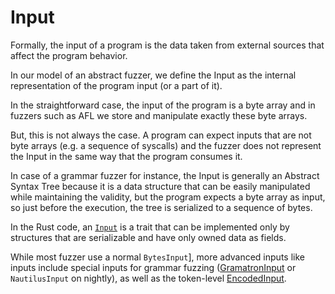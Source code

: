 # Input

Formally, the input of a program is the data taken from external sources that affect the program behavior.

In our model of an abstract fuzzer, we define the Input as the internal representation of the program input (or a part of it).

In the straightforward case, the input of the program is a byte array and in fuzzers such as AFL we store and manipulate exactly these byte arrays.

But, this is not always the case. A program can expect inputs that are not byte arrays (e.g. a sequence of syscalls) and the fuzzer does not represent the Input in the same way that the program consumes it.

In case of a grammar fuzzer for instance, the Input is generally an Abstract Syntax Tree because it is a data structure that can be easily manipulated while maintaining the validity, but the program expects a byte array as input, so just before the execution, the tree is serialized to a sequence of bytes.

In the Rust code, an [`Input`](https://docs.rs/libafl/*/libafl/inputs/trait.Input.html) is a trait that can be implemented only by structures that are serializable and have only owned data as fields.

While most fuzzer use a normal `BytesInput`], more advanced inputs like inputs include special inputs for grammar fuzzing ([GramatronInput](https://docs.rs/libafl/*/libafl/inputs/gramatron/struct.GramatronInput.html) or `NautilusInput` on nightly), as well as the token-level [EncodedInput](https://docs.rs/libafl/*/libafl/inputs/encoded/struct.EncodedInput.html).
